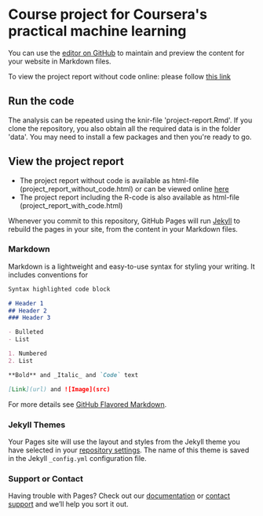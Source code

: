 # Course project for Coursera's practical machine learning

You can use the [editor on GitHub](https://github.com/raph333/practical-ML-coursera/edit/gh-pages/README.md) to maintain and preview the content for your website in Markdown files.

To view the project report without code online: please follow [this link](https://raph333.github.io/practical-ML-coursera/)

## Run the code
The analysis can be repeated using the knir-file 'project-report.Rmd'. If you clone the repository, you also obtain all the required data is in the folder 'data'. You may need to install a few packages and then you're ready to go.

## View the project report

* The project report without code is available as html-file (project_report_without_code.html) or can be viewed online [here](https://raph333.github.io/practical-ML-coursera/)
* The project report including the R-code is also available as html-file (project_report_with_code.html) 


Whenever you commit to this repository, GitHub Pages will run [Jekyll](https://jekyllrb.com/) to rebuild the pages in your site, from the content in your Markdown files.

### Markdown

Markdown is a lightweight and easy-to-use syntax for styling your writing. It includes conventions for

```markdown
Syntax highlighted code block

# Header 1
## Header 2
### Header 3

- Bulleted
- List

1. Numbered
2. List

**Bold** and _Italic_ and `Code` text

[Link](url) and ![Image](src)
```

For more details see [GitHub Flavored Markdown](https://guides.github.com/features/mastering-markdown/).

### Jekyll Themes

Your Pages site will use the layout and styles from the Jekyll theme you have selected in your [repository settings](https://github.com/raph333/practical-ML-coursera/settings). The name of this theme is saved in the Jekyll `_config.yml` configuration file.

### Support or Contact

Having trouble with Pages? Check out our [documentation](https://help.github.com/categories/github-pages-basics/) or [contact support](https://github.com/contact) and we’ll help you sort it out.
